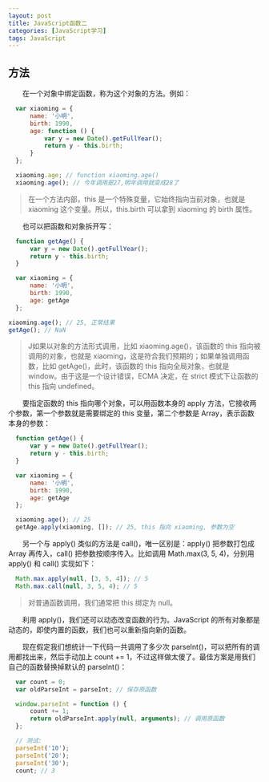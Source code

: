 ```yaml
---
layout: post
title: JavaScript函数二
categories: [JavaScript学习]
tags: JavaScript
---
```


## 方法
&emsp;&emsp;在一个对象中绑定函数，称为这个对象的方法。例如：
```javascript
  var xiaoming = {
      name: '小明',
      birth: 1990,
      age: function () {
          var y = new Date().getFullYear();
          return y - this.birth;
      }
  };

  xiaoming.age; // function xiaoming.age()
  xiaoming.age(); // 今年调用是27,明年调用就变成28了
```
>在一个方法内部，this 是一个特殊变量，它始终指向当前对象，也就是 xiaoming 这个变量。所以，this.birth 可以拿到 xiaoming 的 birth 属性。

&emsp;&emsp;也可以把函数和对象拆开写：
```javascript
  function getAge() {
      var y = new Date().getFullYear();
      return y - this.birth;
  }

  var xiaoming = {
      name: '小明',
      birth: 1990,
      age: getAge
  };

xiaoming.age(); // 25, 正常结果
getAge(); // NaN
```
>J如果以对象的方法形式调用，比如 xiaoming.age()，该函数的 this 指向被调用的对象，也就是 xiaoming，这是符合我们预期的；如果单独调用函数，比如 getAge()，此时，该函数的 this 指向全局对象，也就是 window。由于这是一个设计错误，ECMA 决定，在 strict 模式下让函数的 this 指向 undefined。

&emsp;&emsp;要指定函数的 this 指向哪个对象，可以用函数本身的 apply 方法，它接收两个参数，第一个参数就是需要绑定的 this 变量，第二个参数是 Array，表示函数本身的参数：
```javascript
  function getAge() {
      var y = new Date().getFullYear();
      return y - this.birth;
  }

  var xiaoming = {
      name: '小明',
      birth: 1990,
      age: getAge
  };

  xiaoming.age(); // 25
  getAge.apply(xiaoming, []); // 25, this 指向 xiaoming, 参数为空
```

&emsp;&emsp;另一个与 apply() 类似的方法是 call()，唯一区别是：apply() 把参数打包成 Array 再传入，call() 把参数按顺序传入。比如调用 Math.max(3, 5, 4)，分别用 apply() 和 call() 实现如下：
```javascript
  Math.max.apply(null, [3, 5, 4]); // 5
  Math.max.call(null, 3, 5, 4); // 5
```
>对普通函数调用，我们通常把 this 绑定为 null。

&emsp;&emsp;利用 apply()，我们还可以动态改变函数的行为。JavaScript 的所有对象都是动态的，即使内置的函数，我们也可以重新指向新的函数。

&emsp;&emsp;现在假定我们想统计一下代码一共调用了多少次 parseInt()，可以把所有的调用都找出来，然后手动加上 count += 1，不过这样做太傻了。最佳方案是用我们自己的函数替换掉默认的 parseInt()：
```javascript
  var count = 0;
  var oldParseInt = parseInt; // 保存原函数

  window.parseInt = function () {
      count += 1;
      return oldParseInt.apply(null, arguments); // 调用原函数
  };

  // 测试:
  parseInt('10');
  parseInt('20');
  parseInt('30');
  count; // 3
```
